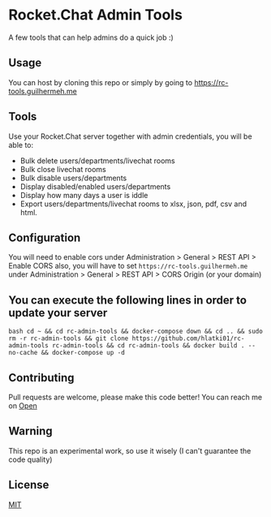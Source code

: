 ﻿# Rocket.Chat Admin Tools
A few tools that can help admins do a quick job :)

## Usage
You can host by cloning this repo or simply by going to https://rc-tools.guilhermeh.me

## Tools
Use your Rocket.Chat server together with admin credentials, you will be able to:

* Bulk delete users/departments/livechat rooms
* Bulk close livechat rooms
* Bulk disable users/departments
* Display disabled/enabled users/departments
* Display how many days a user is iddle
* Export users/departments/livechat rooms to xlsx, json, pdf, csv and html.

## Configuration
You will need to enable cors under Administration > General > REST API > Enable CORS also, you will have to set ```https://rc-tools.guilhermeh.me``` under Administration > General > REST API > CORS Origin (or your domain) 

## You can execute the following lines in order to update your server

`bash cd ~ &&
cd rc-admin-tools &&
docker-compose down &&
cd .. &&
sudo rm -r rc-admin-tools &&
git clone https://github.com/hlatki01/rc-admin-tools rc-admin-tools &&
cd rc-admin-tools &&
docker build . --no-cache && docker-compose up -d`

## Contributing
Pull requests are welcome, please make this code better! You can reach me on [Open](https://open.rocket.chat/direct/luis.hlatki)

## Warning
This repo is an experimental work, so use it wisely (I can't guarantee the code quality)

## License
[MIT](https://choosealicense.com/licenses/mit/)
